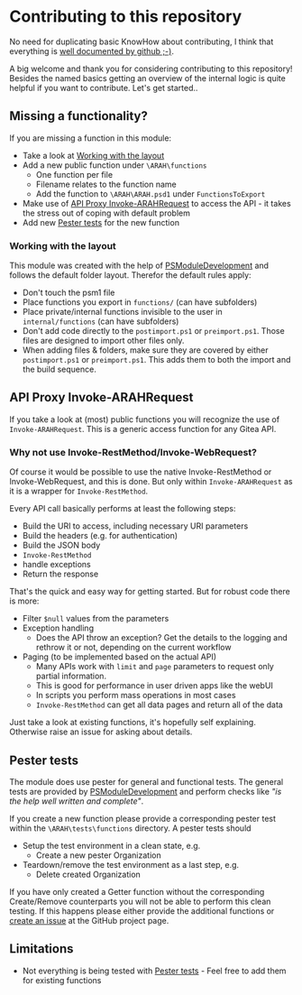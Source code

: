 # Contributing to this repository

No need for duplicating basic KnowHow about contributing, I think that everything is [well documented by github ;-)](https://github.com/github/docs/blob/main/CONTRIBUTING.md).

A big welcome and thank you for considering contributing to this repository! Besides the named basics getting an overview of the internal logic is quite helpful if you want to contribute. Let's get started..

## Missing a functionality?

If you are missing a function in this module:
* Take a look at [Working with the layout](#working-with-the-layout)
* Add a new public function under `\ARAH\functions`
  * One function per file
  * Filename relates to the function name
  * Add the function to `\ARAH\ARAH.psd1` under `FunctionsToExport`
* Make use of [API Proxy Invoke-ARAHRequest](#api-proxy-Invoke-ARAHRequest) to access the API - it takes the stress out of coping with default problem
* Add new [Pester tests](#pester-tests) for the new function

### Working with the layout
This module was created with the help of [PSModuleDevelopment](https://github.com/PowershellFrameworkCollective/PSModuleDevelopment) and follows the default folder layout. Therefor the default rules apply:
- Don't touch the psm1 file
- Place functions you export in `functions/` (can have subfolders)
- Place private/internal functions invisible to the user in `internal/functions` (can have subfolders)
- Don't add code directly to the `postimport.ps1` or `preimport.ps1`.
  Those files are designed to import other files only.
- When adding files & folders, make sure they are covered by either `postimport.ps1` or `preimport.ps1`.
  This adds them to both the import and the build sequence.

## API Proxy Invoke-ARAHRequest

If you take a look at (most) public functions you will recognize the use of `Invoke-ARAHRequest`. This is a generic access function for any Gitea API.

### Why not use Invoke-RestMethod/Invoke-WebRequest?

Of course it would be possible to use the native Invoke-RestMethod or Invoke-WebRequest, and this is done. But only within `Invoke-ARAHRequest` as it is a wrapper for `Invoke-RestMethod`.

Every API call basically performs at least the following steps:
* Build the URI to access, including necessary URI parameters
* Build the headers (e.g. for authentication)
* Build the JSON body
* `Invoke-RestMethod`
* handle exceptions
* Return the response

That's the quick and easy way for getting started. But for robust code there is more:
* Filter `$null` values from the parameters
* Exception handling
  * Does the API throw an exception? Get the details to the logging and rethrow it or not, depending on the current workflow
* Paging (to be implemented based on the actual API)
  * Many APIs work with `limit` and `page` parameters to request only partial information.
  * This is good for performance in user driven apps like the webUI
  * In scripts you perform mass operations in most cases
  * `Invoke-RestMethod` can get all data pages and return all of the data

Just take a look at existing functions, it's hopefully self explaining. Otherwise raise an issue for asking about details.

## Pester tests
The module does use pester for general and functional tests. The general tests are provided by [PSModuleDevelopment](https://github.com/PowershellFrameworkCollective/PSModuleDevelopment) and perform checks like *"is the help well written and complete"*.

If you create a new function please provide a corresponding pester test within the `\ARAH\tests\functions` directory. A pester tests should
* Setup the test environment in a clean state, e.g.
  * Create a new pester Organization
* Teardown/remove the test environment as a last step, e.g.
  * Delete created Organization

If you have only created a Getter function without the corresponding Create/Remove counterparts you will not be able to perform this clean testing. If this happens please either provide the additional functions or [create an issue](https://github.com/Callidus2000/ARAH/issues) at the GitHub project page.


## Limitations
* Not everything is being tested with [Pester tests](#pester-tests) - Feel free to add them for existing functions
